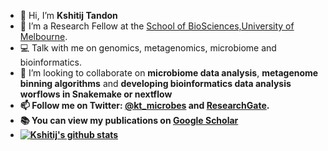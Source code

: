 - 👋 Hi, I’m <b>Kshitij Tandon</b>
- 👀 I’m a Research Fellow at the [School of BioSciences,University of Melbourne](https://findanexpert.unimelb.edu.au/profile/880742-kshitij-tandon).
- :computer: Talk with me on genomics, metagenomics, microbiome and bioinformatics.
- 💞️ I’m looking to collaborate on <b>microbiome data analysis</b>, <b>metagenome binning algorithms</b> and <b>developing bioinformatics data analysis worflows in <b>Snakemake or nextflow</b>
- 📫 Follow me on Twitter: [@kt_microbes](https://twitter.com/kt_microbes) and [ResearchGate](https://www.researchgate.net/profile/Kshitij-Tandon).
- :books: You can view my publications on [Google Scholar](https://scholar.google.com/citations?user=99vbd9cAAAAJ&hl=en)
- [![Kshitij's github stats](https://github-readme-stats.vercel.app/api?username=kshitijtandon)](https://github.com/kshitijtandon/github-readme-stats)
<!---
kshitijtandon/kshitijtandon is a ✨ special ✨ repository because its `README.md` (this file) appears on your GitHub profile.
You can click the Preview link to take a look at your changes.
--->
